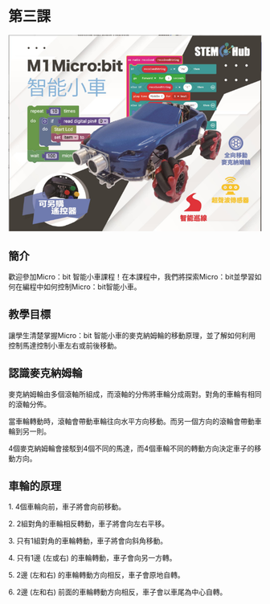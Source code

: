 # 第三課
![](pic/3/3_1.png)
## 簡介 
<P>
歡迎參加Micro：bit 智能小車課程！在本課程中，我們將探索Micro：bit並學習如何在編程中如何控制Micro：bit智能小車。
<P>

## 教學目標
<P>
讓學生清楚掌握Micro：bit 智能小車的麥克納姆輪的移動原理，並了解如何利用控制馬達控制小車左右或前後移動。
<P>


## 認識麥克納姆輪
<P>
麥克納姆輪由多個滾軸所組成，而滾軸的分佈將車輪分成兩對。對角的車輪有相同的滾軸分佈。
<P>
<P>
當車輪轉動時，滾軸會帶動車輪往向水平方向移動。而另一個方向的滾輪會帶動車輪到另一則。
<P>
<P>
4個麥克納姆輪會接駁到4個不同的馬達，而4個車輪不同的轉動方向決定車子的移動方向。
<P>

## 車輪的原理
<P>
1.	4個車輪向前，車子將會向前移動。
<P>
<P>
2.	2組對角的車輪相反轉動，車子將會向左右平移。
<P>
<P>
3.	只有1組對角的車輪轉動，車子將會向斜角移動。
<P>
<P>
4.	只有1邊 (左或右) 的車輪轉動，車子會向另一方轉。
<P>
<P>
5.	2邊 (左和右) 的車輪轉動方向相反，車子會原地自轉。
<P>
<P>
6.	2邊 (左和右) 前面的車輪轉動方向相反，車子會以車尾為中心自轉。
<P>
